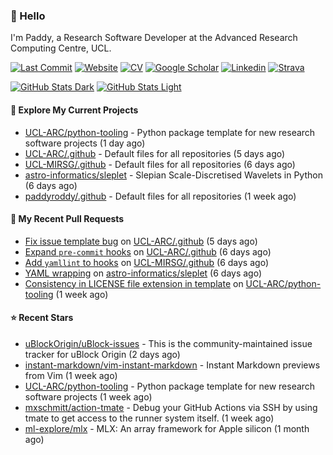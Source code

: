 ### 👋 Hello

I'm Paddy, a Research Software Developer at the Advanced Research Computing
Centre, UCL.

[![Last Commit](https://img.shields.io/github/last-commit/paddyroddy/paddyroddy/main?label=updated)](https://github.com/paddyroddy)
[![Website](https://img.shields.io/badge/GitHub%20Pages-222?logo=githubpages&logoColor=fff&style=for-the-badge&style=flat)](https://paddyroddy.github.io)
[![CV](https://img.shields.io/badge/CV-PDF-pink.svg)](https://paddyroddy.github.io/cv)
[![Google Scholar](https://img.shields.io/badge/Google%20Scholar-4285F4?logo=googlescholar&logoColor=fff&style=for-the-badge&style=flat)](https://scholar.google.com/citations?user=OFigHUwAAAAJ)
[![Linkedin](https://img.shields.io/badge/LinkedIn-0A66C2?logo=linkedin&logoColor=fff&style=for-the-badge&style=flat)](https://www.linkedin.com/in/patrickjamesroddy)
[![Strava](https://img.shields.io/badge/Strava-FC4C02?style=for-the-badge&logo=strava&logoColor=white&style=flat)](https://www.strava.com/athletes/patrick_roddy)

[![GitHub Stats Dark](https://github-readme-stats-paddyroddy.vercel.app/api?username=paddyroddy&disable_animations=true&hide_border=true&hide_title=true&include_all_commits=true&rank_icon=github&show=prs_merged,reviews&show_icons=true&theme=tokyonight)](https://github.com/paddyroddy/paddyroddy#gh-dark-mode-only)
[![GitHub Stats Light](https://github-readme-stats-paddyroddy.vercel.app/api?username=paddyroddy&disable_animations=true&hide_border=true&hide_title=true&include_all_commits=true&rank_icon=github&show=prs_merged,reviews&show_icons=true&theme=default)](https://github.com/paddyroddy/paddyroddy#gh-light-mode-only)

#### 👷 Explore My Current Projects

- [UCL-ARC/python-tooling](https://github.com/UCL-ARC/python-tooling) - Python package template for new research software projects
  (1 day ago)
- [UCL-ARC/.github](https://github.com/UCL-ARC/.github) - Default files for all repositories
  (5 days ago)
- [UCL-MIRSG/.github](https://github.com/UCL-MIRSG/.github) - Default files for all repositories
  (6 days ago)
- [astro-informatics/sleplet](https://github.com/astro-informatics/sleplet) - Slepian Scale-Discretised Wavelets in Python
  (6 days ago)
- [paddyroddy/.github](https://github.com/paddyroddy/.github) - Default files for all repositories
  (1 week ago)

#### 🔨 My Recent Pull Requests

- [Fix issue template bug](https://github.com/UCL-ARC/.github/pull/12) on [UCL-ARC/.github](https://github.com/UCL-ARC/.github)
  (5 days ago)
- [Expand `pre-commit` hooks](https://github.com/UCL-ARC/.github/pull/10) on [UCL-ARC/.github](https://github.com/UCL-ARC/.github)
  (6 days ago)
- [Add `yamllint` to hooks](https://github.com/UCL-MIRSG/.github/pull/88) on [UCL-MIRSG/.github](https://github.com/UCL-MIRSG/.github)
  (6 days ago)
- [YAML wrapping](https://github.com/astro-informatics/sleplet/pull/347) on [astro-informatics/sleplet](https://github.com/astro-informatics/sleplet)
  (6 days ago)
- [Consistency in LICENSE file extension in template](https://github.com/UCL-ARC/python-tooling/pull/289) on [UCL-ARC/python-tooling](https://github.com/UCL-ARC/python-tooling)
  (1 week ago)

#### ⭐ Recent Stars

- [uBlockOrigin/uBlock-issues](https://github.com/uBlockOrigin/uBlock-issues) - This is the community-maintained issue tracker for uBlock Origin
  (2 days ago)
- [instant-markdown/vim-instant-markdown](https://github.com/instant-markdown/vim-instant-markdown) - Instant Markdown previews from Vim
  (1 week ago)
- [UCL-ARC/python-tooling](https://github.com/UCL-ARC/python-tooling) - Python package template for new research software projects
  (1 week ago)
- [mxschmitt/action-tmate](https://github.com/mxschmitt/action-tmate) - Debug your GitHub Actions via SSH by using tmate to get access to the runner system itself.
  (1 week ago)
- [ml-explore/mlx](https://github.com/ml-explore/mlx) - MLX: An array framework for Apple silicon
  (1 month ago)
